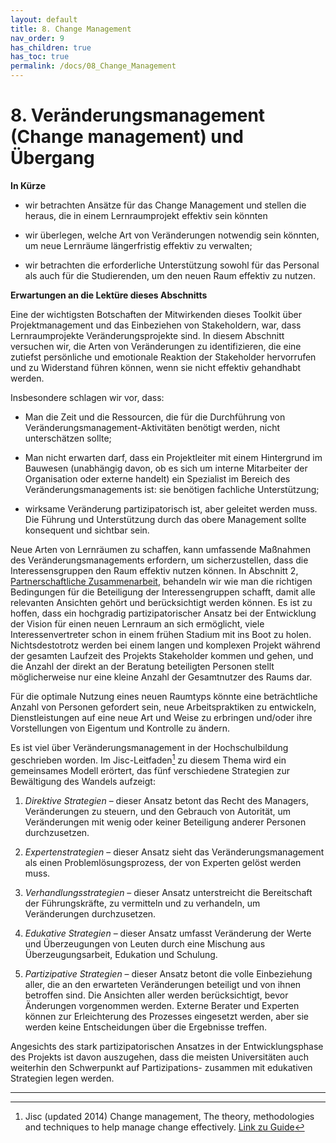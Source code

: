 ```yaml
---
layout: default
title: 8. Change Management
nav_order: 9
has_children: true
has_toc: true
permalink: /docs/08_Change_Management
---
```


# 8. Veränderungsmanagement (Change management) und Übergang

**In Kürze**

-   wir betrachten Ansätze für das Change Management und stellen die
    heraus, die in einem Lernraumprojekt effektiv sein könnten

-   wir überlegen, welche Art von Veränderungen notwendig sein könnten,
    um neue Lernräume längerfristig effektiv zu verwalten;

-   wir betrachten die erforderliche Unterstützung sowohl für das
    Personal als auch für die Studierenden, um den neuen Raum effektiv
    zu nutzen.

**Erwartungen an die Lektüre dieses Abschnitts**

Eine der wichtigsten Botschaften der Mitwirkenden dieses Toolkit über
Projektmanagement und das Einbeziehen von Stakeholdern, war, dass
Lernraumprojekte Veränderungsprojekte sind. In diesem Abschnitt
versuchen wir, die Arten von Veränderungen zu identifizieren, die eine
zutiefst persönliche und emotionale Reaktion der Stakeholder hervorrufen
und zu Widerstand führen können, wenn sie nicht effektiv gehandhabt
werden.

Insbesondere schlagen wir vor, dass:

-   Man die Zeit und die Ressourcen, die für die Durchführung von
    Veränderungsmanagement-Aktivitäten benötigt werden, nicht
    unterschätzen sollte;

-   Man nicht erwarten darf, dass ein Projektleiter mit einem
    Hintergrund im Bauwesen (unabhängig davon, ob es sich um interne
    Mitarbeiter der Organisation oder externe handelt) ein Spezialist im
    Bereich des Veränderungsmanagements ist: sie benötigen fachliche
    Unterstützung;

-   wirksame Veränderung partizipatorisch ist, aber geleitet werden
    muss. Die Führung und Unterstützung durch das obere Management
    sollte konsequent und sichtbar sein.

Neue Arten von Lernräumen zu schaffen, kann umfassende Maßnahmen des
Veränderungsmanagements erfordern, um sicherzustellen, dass die
Interessensgruppen den Raum effektiv nutzen können. In Abschnitt 2,
[Partnerschaftliche Zusammenarbeit](../02_Zusammenarbeit/00_Zusammenarbeit.md), behandeln wir
wie man die richtigen Bedingungen für die Beteiligung der
Interessengruppen schafft, damit alle relevanten Ansichten gehört und
berücksichtigt werden können. Es ist zu hoffen, dass ein hochgradig
partizipatorischer Ansatz bei der Entwicklung der Vision für einen neuen
Lernraum an sich ermöglicht, viele Interessenvertreter schon in einem
frühen Stadium mit ins Boot zu holen. Nichtsdestotrotz werden bei einem
langen und komplexen Projekt während der gesamten Laufzeit des Projekts
Stakeholder kommen und gehen, und die Anzahl der direkt an der Beratung
beteiligten Personen stellt möglicherweise nur eine kleine Anzahl der
Gesamtnutzer des Raums dar.

Für die optimale Nutzung eines neuen Raumtyps könnte eine beträchtliche
Anzahl von Personen gefordert sein, neue Arbeitspraktiken zu entwickeln,
Dienstleistungen auf eine neue Art und Weise zu erbringen und/oder ihre
Vorstellungen von Eigentum und Kontrolle zu ändern.

Es ist viel über Veränderungsmanagement in der Hochschulbildung
geschrieben worden. Im Jisc-Leitfaden[^30] zu diesem Thema wird ein
gemeinsames Modell erörtert, das fünf verschiedene Strategien zur
Bewältigung des Wandels aufzeigt:

1.  *Direktive Strategien* – dieser Ansatz betont das Recht des Managers,
    Veränderungen zu steuern, und den Gebrauch von Autorität, um
    Veränderungen mit wenig oder keiner Beteiligung anderer Personen
    durchzusetzen.

2.  *Expertenstrategien* – dieser Ansatz sieht das Veränderungsmanagement
    als einen Problemlösungsprozess, der von Experten gelöst werden
    muss.

3.  *Verhandlungsstrategien* – dieser Ansatz unterstreicht die
    Bereitschaft der Führungskräfte, zu vermitteln und zu verhandeln, um
    Veränderungen durchzusetzen.

4.  *Edukative Strategien* – dieser Ansatz umfasst Veränderung der Werte
    und Überzeugungen von Leuten durch eine Mischung aus
    Überzeugungsarbeit, Edukation und Schulung.

5.  *Partizipative Strategien* – dieser Ansatz betont die volle
    Einbeziehung aller, die an den erwarteten Veränderungen beteiligt
    und von ihnen betroffen sind. Die Ansichten aller werden
    berücksichtigt, bevor Änderungen vorgenommen werden. Externe Berater
    und Experten können zur Erleichterung des Prozesses eingesetzt
    werden, aber sie werden keine Entscheidungen über die Ergebnisse
    treffen.

Angesichts des stark partizipatorischen Ansatzes in der
Entwicklungsphase des Projekts ist davon auszugehen, dass die meisten
Universitäten auch weiterhin den Schwerpunkt auf Partizipations-
zusammen mit edukativen Strategien legen werden.

---

[^30]: Jisc (updated 2014) Change management, The theory, methodologies
    and techniques to help manage change effectively. [Link zu Guide](http://www.jisc.ac.uk/guides/change-management)
